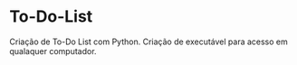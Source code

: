 # To-Do-List
Criação de To-Do List com Python. Criação de executável para acesso em qualaquer computador.
